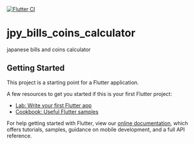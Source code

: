 [![Flutter CI](https://github.com/freddiefujiwara/jpy_bills_coins_calculator/workflows/Flutter%20CI/badge.svg)](https://github.com/freddiefujiwara/jpy_bills_coins_calculator/actions)
# jpy_bills_coins_calculator

japanese bills and coins calculator

## Getting Started

This project is a starting point for a Flutter application.

A few resources to get you started if this is your first Flutter project:

- [Lab: Write your first Flutter app](https://flutter.dev/docs/get-started/codelab)
- [Cookbook: Useful Flutter samples](https://flutter.dev/docs/cookbook)

For help getting started with Flutter, view our
[online documentation](https://flutter.dev/docs), which offers tutorials,
samples, guidance on mobile development, and a full API reference.
